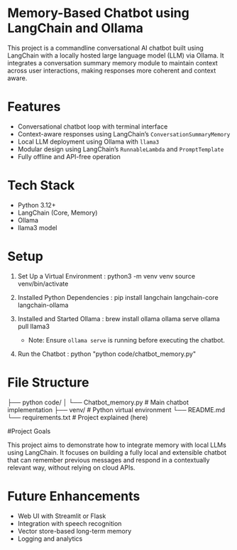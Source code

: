 # Memory-Based Chatbot using LangChain and Ollama

This project is a commandline conversational AI chatbot built using LangChain with a locally hosted large language model (LLM) via Ollama. 
It integrates a conversation summary memory module to maintain context across user interactions, 
making responses more coherent and context aware.


# Features

* Conversational chatbot loop with terminal interface
* Context-aware responses using LangChain’s `ConversationSummaryMemory`
* Local LLM deployment using Ollama with `llama3`
* Modular design using LangChain’s `RunnableLambda` and `PromptTemplate`
* Fully offline and API-free operation


# Tech Stack

* Python 3.12+
* LangChain (Core, Memory)
* Ollama
* llama3 model


# Setup

1. Set Up a Virtual Environment :
python3 -m venv venv
source venv/bin/activate

2. Installed Python Dependencies :
pip install langchain langchain-core langchain-ollama

3. Installed and Started Ollama :
brew install ollama
ollama serve
ollama pull llama3

   * Note: Ensure `ollama serve` is running before executing the chatbot.

4. Run the Chatbot :
python "python code/chatbot_memory.py"


# File Structure

├── python code/
│   └── Chatbot_memory.py      # Main chatbot implementation
├── venv/                      # Python virtual environment
└── README.md
    └── requirements.txt       # Project explained (here)


#Project Goals

This project aims to demonstrate how to integrate memory with local LLMs using LangChain. 
It focuses on building a fully local and extensible chatbot that can remember previous messages 
and respond in a contextually relevant way, without relying on cloud APIs.


# Future Enhancements

* Web UI with Streamlit or Flask
* Integration with speech recognition
* Vector store-based long-term memory
* Logging and analytics
